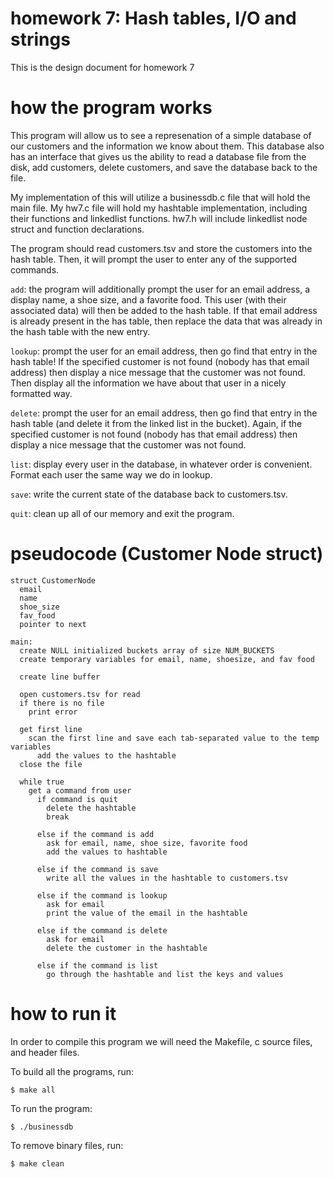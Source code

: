 
# homework 7: Hash tables, I/O and strings

This is the design document for homework 7

# how the program works

This program will allow us to see a represenation of a simple database of our customers and the information we know about them. This database also has an interface that gives us the ability to read a database file from the disk, add customers, delete customers, and save the database back to the file.

My implementation of this will utilize a businessdb.c file that will hold the main file. My hw7.c file will hold my hashtable implementation, including their functions and linkedlist functions. hw7.h will include linkedlist node struct and function declarations.

The program should read customers.tsv and store the customers into the hash table. Then, it will prompt the user to enter any of the supported commands.

`add`: the program will additionally prompt the user for an email address, a display name, a shoe size, and a favorite food. This user (with their associated data) will then be added to the hash table. If that email address is already present in the has table, then replace the data that was already in the hash table with the new entry.

`lookup`: prompt the user for an email address, then go find that entry in the hash table! If the specified customer is not found (nobody has that email address) then display a nice message that the customer was not found. Then display all the information we have about that user in a nicely formatted way.

`delete`: prompt the user for an email address, then go find that entry in the hash table (and delete it from the linked list in the bucket). Again, if the specified customer is not found (nobody has that email address) then display a nice message that the customer was not found.

`list`: display every user in the database, in whatever order is convenient. Format each user the same way we do in lookup.

`save`: write the current state of the database back to customers.tsv.

`quit`: clean up all of our memory and exit the program.

# pseudocode (Customer Node struct)
```
struct CustomerNode
  email
  name
  shoe_size
  fav_food
  pointer to next

main:
  create NULL initialized buckets array of size NUM_BUCKETS
  create temporary variables for email, name, shoesize, and fav food
  
  create line buffer

  open customers.tsv for read
  if there is no file
    print error

  get first line
    scan the first line and save each tab-separated value to the temp variables
      add the values to the hashtable
  close the file
  
  while true
    get a command from user
      if command is quit
        delete the hashtable
        break
      
      else if the command is add
        ask for email, name, shoe size, favorite food
        add the values to hashtable

      else if the command is save
        write all the values in the hashtable to customers.tsv

      else if the command is lookup
        ask for email
        print the value of the email in the hashtable

      else if the command is delete
        ask for email
        delete the customer in the hashtable
      
      else if the command is list
        go through the hashtable and list the keys and values
```

# how to run it

In order to compile this program we will need the Makefile, c source files, and header files.

To build all the programs, run:

`$ make all`

To run the program:

`$ ./businessdb`

To remove binary files, run:

`$ make clean`


